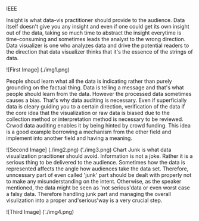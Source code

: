 IEEE

Insight is what data-vis practitioner should provide to the audience.
Data itself doesn't give you any insight and even if one could get its own insight out of the data, taking so much time to abstract the insight everytime is time-consuming and sometimes leads the analyst to the wrong direction. Data visualizer is one who analyzes data and drive the potential readers to the direction that data visualizer thinks that it's the essence of the strings of data.

![First Image]
(./img1.png)

People shoud learn what all the data is indicating rather than purely grounding on the factual thing. Data is telling a message and that's what people should learn from the data. However the processed data sometimes causes a bias. That's why data auditing is necessary. Even if superficially data is cleary guiding you to a certain direction, verification of the data if the core idea that the visualization or raw data is biased due to the collection method or interpretation method is necessary to be reviewed. Crwod data auditing enables it by being hinted by crowd funding. This idea is a good example borrowing a mechanism from the other field and implement into another field and having a meaning.

![Second Image]
(./img2.png)
('./img3.png)
Chart Junk is what data visualization pracitioner should avoid. Information is not a joke. Rather it is a serious thing to be delivered to the audience. Sometimes how the data is represented affects the angle how audiences take the data set. Therefore, unncessary part of even called 'junk' part should be dealt with properly not to make any misunderstanding on the intent. Otherwise, as the speaker mentioned, the data might be seen as 'not serious'data or even worst case a falsy data.
Therefore handling junk part and managing the overall visulization into a proper and'serious'way is a very crucial step.

![Third Image]
('./img4.png)